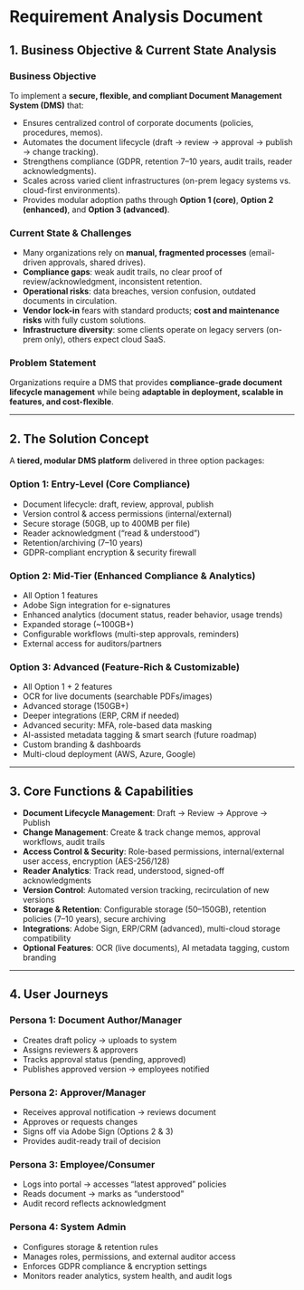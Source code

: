 # Requirement Analysis Document

## 1. Business Objective & Current State Analysis

### Business Objective
To implement a **secure, flexible, and compliant Document Management System (DMS)** that:
- Ensures centralized control of corporate documents (policies, procedures, memos).
- Automates the document lifecycle (draft → review → approval → publish → change tracking).
- Strengthens compliance (GDPR, retention 7–10 years, audit trails, reader acknowledgments).
- Scales across varied client infrastructures (on-prem legacy systems vs. cloud-first environments).
- Provides modular adoption paths through **Option 1 (core)**, **Option 2 (enhanced)**, and **Option 3 (advanced)**.

### Current State & Challenges
- Many organizations rely on **manual, fragmented processes** (email-driven approvals, shared drives).
- **Compliance gaps**: weak audit trails, no clear proof of review/acknowledgment, inconsistent retention.
- **Operational risks**: data breaches, version confusion, outdated documents in circulation.
- **Vendor lock-in** fears with standard products; **cost and maintenance risks** with fully custom solutions.
- **Infrastructure diversity**: some clients operate on legacy servers (on-prem only), others expect cloud SaaS.

### Problem Statement
Organizations require a DMS that provides **compliance-grade document lifecycle management** while being **adaptable in deployment, scalable in features, and cost-flexible**.

---

## 2. The Solution Concept

A **tiered, modular DMS platform** delivered in three option packages:

### Option 1: Entry-Level (Core Compliance)
- Document lifecycle: draft, review, approval, publish
- Version control & access permissions (internal/external)
- Secure storage (50GB, up to 400MB per file)
- Reader acknowledgment (“read & understood”)
- Retention/archiving (7–10 years)
- GDPR-compliant encryption & security firewall

### Option 2: Mid-Tier (Enhanced Compliance & Analytics)
- All Option 1 features
- Adobe Sign integration for e-signatures
- Enhanced analytics (document status, reader behavior, usage trends)
- Expanded storage (~100GB+)
- Configurable workflows (multi-step approvals, reminders)
- External access for auditors/partners

### Option 3: Advanced (Feature-Rich & Customizable)
- All Option 1 + 2 features
- OCR for live documents (searchable PDFs/images)
- Advanced storage (150GB+)
- Deeper integrations (ERP, CRM if needed)
- Advanced security: MFA, role-based data masking
- AI-assisted metadata tagging & smart search (future roadmap)
- Custom branding & dashboards
- Multi-cloud deployment (AWS, Azure, Google)

---

## 3. Core Functions & Capabilities

- **Document Lifecycle Management**: Draft → Review → Approve → Publish
- **Change Management**: Create & track change memos, approval workflows, audit trails
- **Access Control & Security**: Role-based permissions, internal/external user access, encryption (AES-256/128)
- **Reader Analytics**: Track read, understood, signed-off acknowledgments
- **Version Control**: Automated version tracking, recirculation of new versions
- **Storage & Retention**: Configurable storage (50–150GB), retention policies (7–10 years), secure archiving
- **Integrations**: Adobe Sign, ERP/CRM (advanced), multi-cloud storage compatibility
- **Optional Features**: OCR (live documents), AI metadata tagging, custom branding

---

## 4. User Journeys

### Persona 1: Document Author/Manager
- Creates draft policy → uploads to system
- Assigns reviewers & approvers
- Tracks approval status (pending, approved)
- Publishes approved version → employees notified

### Persona 2: Approver/Manager
- Receives approval notification → reviews document
- Approves or requests changes
- Signs off via Adobe Sign (Options 2 & 3)
- Provides audit-ready trail of decision

### Persona 3: Employee/Consumer
- Logs into portal → accesses “latest approved” policies
- Reads document → marks as “understood”
- Audit record reflects acknowledgment

### Persona 4: System Admin
- Configures storage & retention rules
- Manages roles, permissions, and external auditor access
- Enforces GDPR compliance & encryption settings
- Monitors reader analytics, system health, and audit logs
